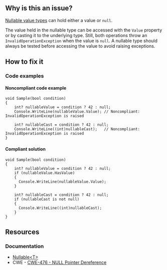 ## Why is this an issue?

[Nullable value types](https://learn.microsoft.com/en-us/dotnet/api/system.nullable-1) can hold either a value or `null`.

The value held in the nullable type can be accessed with the `Value` property or by casting it to the underlying type. Still, both
operations throw an `InvalidOperationException` when the value is `null`. A nullable type should always be tested before
accessing the value to avoid raising exceptions.

## How to fix it

### Code examples

#### Noncompliant code example

    void Sample(bool condition)
    {
        int? nullableValue = condition ? 42 : null;
        Console.WriteLine(nullableValue.Value); // Noncompliant: InvalidOperationException is raised
    
        int? nullableCast = condition ? 42 : null;
        Console.WriteLine((int)nullableCast);   // Noncompliant: InvalidOperationException is raised
    }

#### Compliant solution

    void Sample(bool condition)
    {
        int? nullableValue = condition ? 42 : null;
        if (nullableValue.HasValue)
        {
          Console.WriteLine(nullableValue.Value);
        }
    
        int? nullableCast = condition ? 42 : null;
        if (nullableCast is not null)
        {
          Console.WriteLine((int)nullableCast);
        }
    }

## Resources

### Documentation

-   [Nullable&lt;T&gt;](https://learn.microsoft.com/en-us/dotnet/api/system.nullable-1)
-   CWE - [CWE-476 - NULL Pointer Dereference](https://cwe.mitre.org/data/definitions/476)